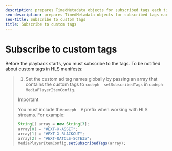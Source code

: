 ```yaml
---
description: prepares TimedMetadata objects for subscribed tags each time these objects are encountered in the content manifest.
seo-description: prepares TimedMetadata objects for subscribed tags each time these objects are encountered in the content manifest.
seo-title: Subscribe to custom tags
title: Subscribe to custom tags
---
```


# Subscribe to custom tags

Before the playback starts, you must subscribe to the tags.
To be notified about custom tags in HLS manifests:

>1. Set the custom ad tag names globally by passing an array that contains the custom tags to `codeph  setSubscribedTags` in `codeph  MediaPlayerItemConfig`.
>   >[!IMPORTANT]
>   >
>   >You must include the`codeph  #` prefix when working with HLS streams.
>   For example:
>   ```java
>   String[] array = new String[3]; 
>   array[0] = "#EXT-X-ASSET"; 
>   array[1] = "#EXT-X-BLACKOUT"; 
>   array[2] = "#EXT-OATCLS-SCTE35"; 
>   MediaPlayerItemConfig.setSubscribedTags(array);
>   ```
>   
>   
>   
>   
